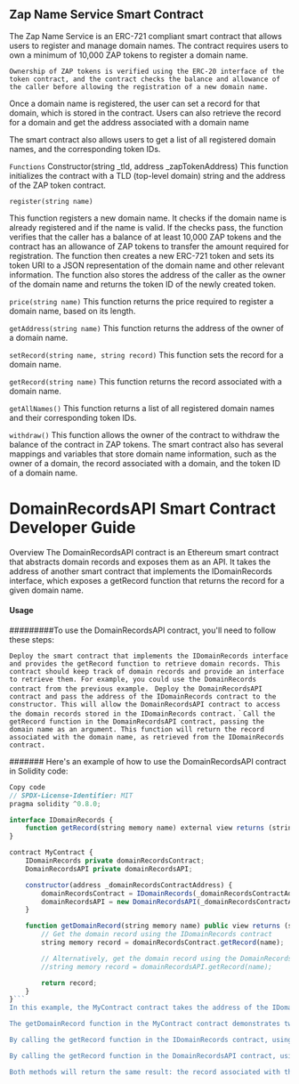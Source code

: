 ## Zap Name Service Smart Contract
The Zap Name Service is an ERC-721 compliant smart contract that allows users to register and manage domain names. The contract requires users to own a minimum of 10,000 ZAP tokens to register a domain name.

``Ownership of ZAP tokens is verified using the ERC-20 interface of the token contract, and the contract checks the balance and allowance of the caller before allowing the registration of a new domain name.``

Once a domain name is registered, the user can set a record for that domain, which is stored in the contract. Users can also retrieve the record for a domain and get the address associated with a domain name

The smart contract also allows users to get a list of all registered domain names, and the corresponding token IDs.

```Functions```
Constructor(string _tld, address _zapTokenAddress)
This function initializes the contract with a TLD (top-level domain) string and the address of the ZAP token contract.

`register(string name)`

This function registers a new domain name. It checks if the domain name is already registered and if the name is valid. If the checks pass, the function verifies that the caller has a balance of at least 10,000 ZAP tokens and the contract has an allowance of ZAP tokens to transfer the amount required for registration. The function then creates a new ERC-721 token and sets its token URI to a JSON representation of the domain name and other relevant information. The function also stores the address of the caller as the owner of the domain name and returns the token ID of the newly created token.

`price(string name)`
This function returns the price required to register a domain name, based on its length.

`getAddress(string name)`
This function returns the address of the owner of a domain name.

`setRecord(string name, string record)`
This function sets the record for a domain name.

`getRecord(string name)`
This function returns the record associated with a domain name.

`getAllNames()`
This function returns a list of all registered domain names and their corresponding token IDs.

`withdraw()`
This function allows the owner of the contract to withdraw the balance of the contract in ZAP tokens.
The smart contract also has several mappings and variables that store domain name information, such as the owner of a domain, the record associated with a domain, and the token ID of a domain name.

# DomainRecordsAPI Smart Contract Developer Guide
Overview
The DomainRecordsAPI contract is an Ethereum smart contract that abstracts domain records and exposes them as an API. It takes the address of another smart contract that implements the IDomainRecords interface, which exposes a getRecord function that returns the record for a given domain name.

#### Usage
#########To use the DomainRecordsAPI contract, you'll need to follow these steps:

`Deploy the smart contract that implements the IDomainRecords interface and provides the getRecord function to retrieve domain records. This contract should keep track of domain records and provide an interface to retrieve them. For example, you could use the DomainRecords contract from the previous example.
`
`Deploy the DomainRecordsAPI contract and pass the address of the IDomainRecords contract to the constructor. This will allow the DomainRecordsAPI contract to access the domain records stored in the IDomainRecords contract.`
`
``Call the getRecord function in the DomainRecordsAPI contract, passing the domain name as an argument. This function will return the record associated with the domain name, as retrieved from the IDomainRecords contract.``

####### Here's an example of how to use the DomainRecordsAPI contract in Solidity code:

```js
Copy code
// SPDX-License-Identifier: MIT
pragma solidity ^0.8.0;

interface IDomainRecords {
    function getRecord(string memory name) external view returns (string memory);
}

contract MyContract {
    IDomainRecords private domainRecordsContract;
    DomainRecordsAPI private domainRecordsAPI;

    constructor(address _domainRecordsContractAddress) {
        domainRecordsContract = IDomainRecords(_domainRecordsContractAddress);
        domainRecordsAPI = new DomainRecordsAPI(_domainRecordsContractAddress);
    }

    function getDomainRecord(string memory name) public view returns (string memory) {
        // Get the domain record using the IDomainRecords contract
        string memory record = domainRecordsContract.getRecord(name);

        // Alternatively, get the domain record using the DomainRecordsAPI contract
        //string memory record = domainRecordsAPI.getRecord(name);

        return record;
    }
}```
In this example, the MyContract contract takes the address of the IDomainRecords contract as an argument and stores it in a private variable called domainRecordsContract. It also creates a new DomainRecordsAPI contract, passing the address of the IDomainRecords contract to the constructor, and stores it in a private variable called domainRecordsAPI.

The getDomainRecord function in the MyContract contract demonstrates two ways to retrieve a domain record:

By calling the getRecord function in the IDomainRecords contract, using the domainRecordsContract variable.

By calling the getRecord function in the DomainRecordsAPI contract, using the domainRecordsAPI variable.

Both methods will return the same result: the record associated with the given domain name. However, the second method provides an abstraction layer that makes it easier to access domain records, as it exposes the getRecord function as an API endpoint that can be called by other smart contracts.
